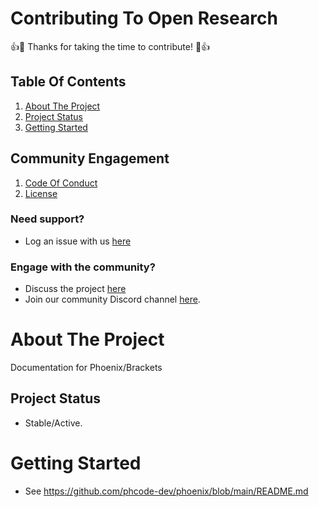 # Contributing To Open Research
:+1::tada: Thanks for taking the time to contribute! :tada::+1:
## Table Of Contents
1. <a href="#about-the-project" title="About The Project">About The Project</a>
2. <a href="#project-status" title="Project Status">Project Status</a>
3. <a href="#getting-started" title="Getting Started">Getting Started</a>

## Community Engagement
1. <a href="https://github.com/phcode-dev/phoenix/blob/main/CODE_OF_CONDUCT.md" target="_blank" title="Code Of Conduct">Code Of Conduct</a>
2. <a href="https://github.com/phcode-dev/phoenix/blob/main/LICENSE" target="_blank" title="License">License</a>
### Need support?
* Log an issue with us [here](https://github.com/phcode-dev/phoenix/issues/new/choose)
### Engage with the community?
* Discuss the project [here](https://github.com/phcode-dev/phoenix/discussions)
* Join our community Discord channel [here](https://discord.com/invite/rBpTBPttca).

# About The Project
Documentation for Phoenix/Brackets

## Project Status
* Stable/Active.

# Getting Started
* See https://github.com/phcode-dev/phoenix/blob/main/README.md
